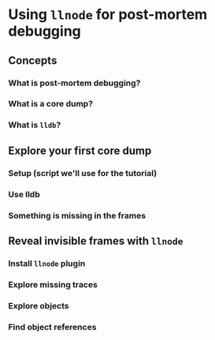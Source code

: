 # Using `llnode` for post-mortem debugging

## Concepts

### What is post-mortem debugging?
### What is a core dump?
### What is `lldb`?

## Explore your first core dump

### Setup (script we'll use for the tutorial)
### Use lldb
### Something is missing in the frames

## Reveal invisible frames with `llnode`

### Install `llnode` plugin
### Explore missing traces
### Explore objects
### Find object references
